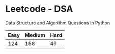 # Leetcode - DSA

Data Structure and Algorithm Questions in Python

| Easy   |  Medium  | Hard |
|--------|----------|------|
|   124  |    158   |  49  |
